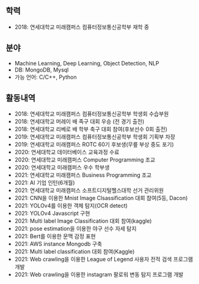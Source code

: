 ## 학력
- 2018: 연세대학교 미래캠퍼스 컴퓨터정보통신공학부 재학 중

## 분야
- Machine Learning, Deep Learning, Object Detection, NLP
- DB: MongoDB, Mysql
- 가능 언어: C/C++, Python

## 활동내역
- 2018: 연세대학교 미래캠퍼스 컴퓨터정보통신공학부 학생회 수습부원
- 2018: 연세대학교 머레이 배 족구 대회 우승 (전 경기 출전)
- 2018: 연세대학교 리베로 배 학부 축구 대회 참여(후보선수 0회 출전)
- 2019: 연세대학교 미래캠퍼스 컴퓨터정보통신공학부 학생회 기획부 차장
- 2019: 연세대학교 미래캠퍼스 ROTC 60기 후보생(무릎 부상 중도 포기)
- 2020: 연세대학교 데이터베이스 교육과정 수료
- 2020: 연세대학교 미래캠퍼스 Computer Programming 조교
- 2020: 연세대학교 미래캠퍼스 우수 학부생
- 2021: 연세대학교 미래캠퍼스 Business Programming 조교
- 2021: AI 기업 인턴(6개월)
- 2021: 연세대학교 미래캠퍼스 소프트디지털헬스대학 선거 관리위원
- 2021: CNN을 이용한 Mnist Image Clsassification 대회 참여(5등, Dacon)
- 2021: YOLOv4를 이용한 객체 탐지(OCR detect)
- 2021: YOLOv4 Javascript 구현
- 2021: Multi label Image Classification 대회 참여(kaggle)
- 2021: pose estimation을 이용한 야구 선수 자세 탐지
- 2021: Bert를 이용한 문맥 감정 표현 
- 2021: AWS instance Mongodb 구축
- 2021: Multi label classification 대회 참여(Kaggle)
- 2021: Web crawling을 이용한 League of Legend 사용자 전적 검색 프로그램 개발
- 2021: Web crawling을 이용한 instagram 팔로워 변동 탐지 프로그램 개발 

